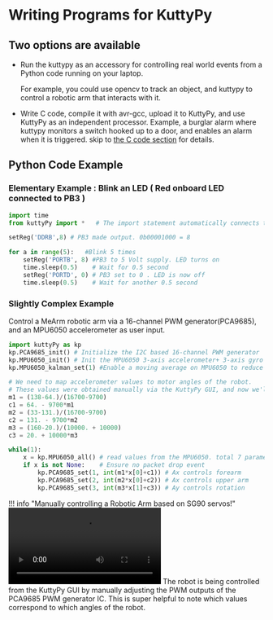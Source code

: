 # Writing Programs for KuttyPy

## Two options are available

+ Run the kuttypy as an accessory for controlling real world events from a Python code running on your laptop. 
	
	For example, you could use opencv to track an object, and kuttypy to control a robotic arm that interacts with it.

+ Write C code, compile it with avr-gcc, upload it to KuttyPy, and use KuttyPy as an independent processor. Example, a burglar alarm where kuttypy monitors a switch hooked up to a door, and enables an alarm when it is triggered. skip to [the C code section](../../programming/c) for details.


## Python Code Example

### Elementary Example : Blink an LED ( Red onboard LED connected to PB3 )

```python
import time
from kuttyPy import *   # The import statement automatically connects to an available device.

setReg('DDRB',8) # PB3 made output. 0b00001000 = 8

for a in range(5):   #Blink 5 times
	setReg('PORTB', 8) #PB3 to 5 Volt supply. LED turns on
	time.sleep(0.5)    # Wait for 0.5 second
	setReg('PORTD', 0) # PB3 set to 0 . LED is now off
	time.sleep(0.5)    # Wait for another 0.5 second
```
### Slightly Complex Example
Control a MeArm robotic arm via a 16-channel PWM generator(PCA9685), and an MPU6050 accelerometer as user input.
```python
import kuttyPy as kp
kp.PCA9685_init() # Initialize the I2C based 16-channel PWM generator
kp.MPU6050_init() # Init the MPU6050 3-axis accelerometer+ 3-axis gyro
kp.MPU6050_kalman_set(1) #Enable a moving average on MPU6050 to reduce jitter

# We need to map accelerometer values to motor angles of the robot.
# These values were obtained manually via the KuttyPy GUI, and now we'll calculate slopes and offsets
m1 = (138-64.)/(16700-9700)
c1 = 64. - 9700*m1
m2 = (33-131.)/(16700-9700)
c2 = 131. - 9700*m2
m3 = (160-20.)/(10000. + 10000)
c3 = 20. + 10000*m3

while(1):
	x = kp.MPU6050_all() # read values from the MPU6050. total 7 parameters
	if x is not None:    # Ensure no packet drop event
		kp.PCA9685_set(1, int(m1*x[0]+c1)) # Ax controls forearm
		kp.PCA9685_set(2, int(m2*x[0]+c2)) # Ax controls upper arm
		kp.PCA9685_set(3, int(m3*x[1]+c3)) # Ay controls rotation

```

!!! info "Manually controlling a Robotic Arm based on SG90 servos!"
	<video controls >
		<source src="../../images/robot.mp4"
				type="video/mp4">
		Sorry, your browser doesn't support embedded videos.
	</video>
	The robot is being controlled from the KuttyPy GUI by manually adjusting the PWM outputs of the PCA9685 PWM generator IC.
	This is super helpful to note which values correspond to which angles of the robot. 

